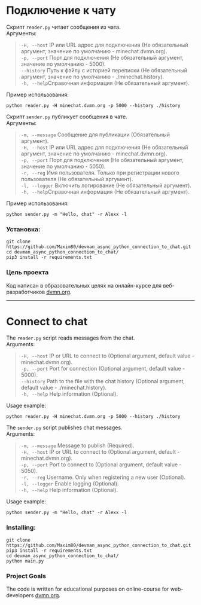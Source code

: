 # Подключение к чату

Скрипт `reader.py` читает сообщения из чата.  
Аргументы:  
>`-H, --host` IP или URL адрес для подключения (Не обязательный аргумент, значение по умолчанию - minechat.dvmn.org).  
>`-p, --port` Порт для подключения (Не обязательный аргумент, значение по умолчанию - 5000).  
>`--history` Путь к файлу с историей переписки (Не обязательный аргумент, значение по умолчанию - ./minechat.history).  
>`-h, --help`Справочная информация (Не обязательный аргумент).  

Пример использования:  
```
python reader.py -H minechat.dvmn.org -p 5000 --history ./history
```

Скрипт `sender.py` публикует сообщения в чате.  
Аргументы:  
  > `-m, --message` Сообщение для публикации (Обязательный аргумент).  
  >`-H, --host` IP или URL адрес для подключения (Не обязательный аргумент, значение по умолчанию - minechat.dvmn.org).  
>`-p, --port` Порт для подключения (Не обязательный аргумент, значение по умолчанию - 5050).  
>`-r, --reg` Имя пользователя. Только при регистрации нового пользователя (Не обязательный аргумент).  
>`-l, --logger` Включить логирование (Не обязательный аргумент).  
>`-h, --help`Справочная информация (Не обязательный аргумент).  

Пример использования:  
 ```
python sender.py -m "Hello, chat" -r Alexx -l
 ```

### Установка:  
```
git clone https://github.com/Maxim80/devman_async_python_connection_to_chat.git
cd devman_async_python_connection_to_chat/
pip3 install -r requirements.txt
```

### Цель проекта
Код написан в образовательных целях на онлайн-курсе для веб-разработчиков [dvmn.org](https://dvmn.org/).  

***
# Connect to chat  

The `reader.py` script reads messages from the chat.  
Arguments:  
>`-H, --host` IP or URL to connect to (Optional argument, default value - minechat.dvmn.org).  
>`-p, --port` Port for connection (Optional argument, default value - 5000).  
>`--history` Path to the file with the chat history (Optional argument, default value - ./minechat.history).  
>`-h, --help` Help information (Optional).  

Usage example:  
```
python reader.py -H minechat.dvmn.org -p 5000 --history ./history
```

The `sender.py` script publishes chat messages.  
Arguments:  
>`-m, --message` Message to publish (Required).  
>`-H, --host` IP or URL to connect to (Optional argument, default - minechat.dvmn.org).  
>`-p, --port` Port to connect to (Optional argument, default value - 5050).  
>`-r, --reg` Username. Only when registering a new user (Optional).  
>`-l, --logger` Enable logging (Optional).  
>`-h, --help` Help information (Optional).  

Usage example:  
```
python sender.py -m "Hello, chat" -r Alexx -l
```

### Installing:
```
git clone https://github.com/Maxim80/devman_async_python_connection_to_chat.git
pip3 install -r requirements.txt
cd devman_async_python_connection_to_chat/
python main.py
```

### Project Goals
The code is written for educational purposes on online-course for web-developers [dvmn.org](https://dvmn.org/).
